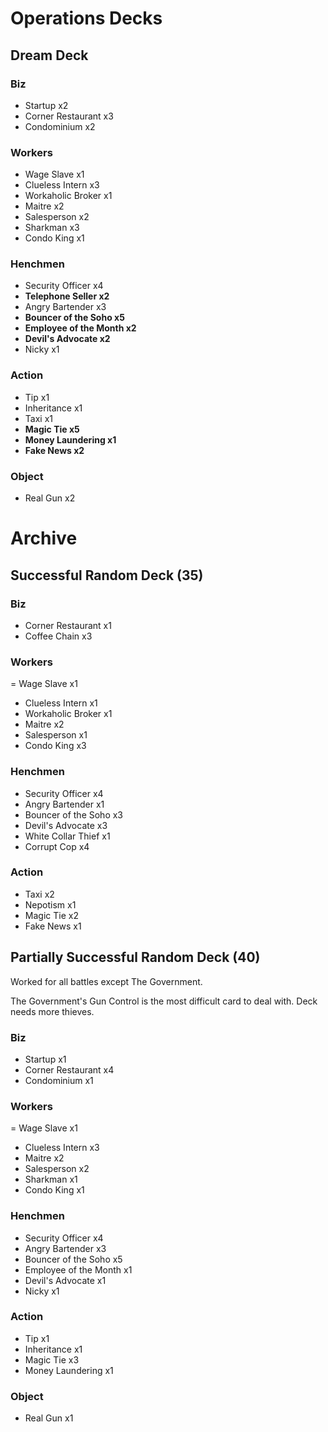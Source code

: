 # Operations Decks

## Dream Deck

### Biz
- Startup x2
- Corner Restaurant x3
- Condominium x2

### Workers
- Wage Slave x1
- Clueless Intern x3
- Workaholic Broker x1
- Maitre x2
- Salesperson x2
- Sharkman x3
- Condo King x1

### Henchmen
- Security Officer x4
- **Telephone Seller x2**
- Angry Bartender x3
- **Bouncer of the Soho x5**
- **Employee of the Month x2**
- **Devil's Advocate x2**
- Nicky x1

### Action
- Tip x1
- Inheritance x1
- Taxi x1
- **Magic Tie x5**
- **Money Laundering x1**
- **Fake News x2**

### Object
- Real Gun x2


# Archive

## Successful Random Deck (35)

### Biz
- Corner Restaurant x1
- Coffee Chain x3

### Workers
= Wage Slave x1
- Clueless Intern x1
- Workaholic Broker x1
- Maitre x2
- Salesperson x1
- Condo King x3

### Henchmen
- Security Officer x4
- Angry Bartender x1
- Bouncer of the Soho x3
- Devil's Advocate x3
- White Collar Thief x1
- Corrupt Cop x4

### Action
- Taxi x2
- Nepotism x1
- Magic Tie x2
- Fake News x1


## Partially Successful Random Deck (40)
Worked for all battles except The Government.

The Government's Gun Control is the most difficult card to deal with. Deck needs more thieves.

### Biz
- Startup x1
- Corner Restaurant x4
- Condominium x1

### Workers
= Wage Slave x1
- Clueless Intern x3
- Maitre x2
- Salesperson x2
- Sharkman x1
- Condo King x1

### Henchmen
- Security Officer x4
- Angry Bartender x3
- Bouncer of the Soho x5
- Employee of the Month x1
- Devil's Advocate x1
- Nicky x1

### Action
- Tip x1
- Inheritance x1
- Magic Tie x3
- Money Laundering x1

### Object
- Real Gun x1